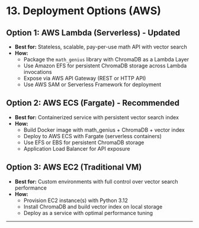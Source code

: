 # 13. Deployment Options (AWS)

## Option 1: AWS Lambda (Serverless) - Updated
- **Best for:** Stateless, scalable, pay-per-use math API with vector search
- **How:**
  - Package the `math_genius` library with ChromaDB as a Lambda Layer
  - Use Amazon EFS for persistent ChromaDB storage across Lambda invocations
  - Expose via AWS API Gateway (REST or HTTP API)
  - Use AWS SAM or Serverless Framework for deployment

## Option 2: AWS ECS (Fargate) - Recommended
- **Best for:** Containerized service with persistent vector search index
- **How:**
  - Build Docker image with math_genius + ChromaDB + vector index
  - Deploy to AWS ECS with Fargate (serverless containers)
  - Use EFS or EBS for persistent ChromaDB storage
  - Application Load Balancer for API exposure

## Option 3: AWS EC2 (Traditional VM)
- **Best for:** Custom environments with full control over vector search performance
- **How:**
  - Provision EC2 instance(s) with Python 3.12
  - Install ChromaDB and build vector index on local storage
  - Deploy as a service with optimal performance tuning

---
